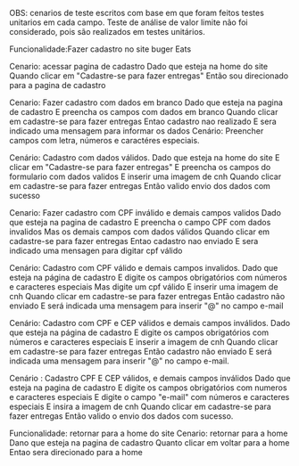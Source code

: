 OBS: cenarios de teste escritos com base em que foram 
feitos testes unitarios em cada campo. Teste de análise de valor limite não foi considerado, pois são realizados em testes unitários.





Funcionalidade:Fazer cadastro no site buger Eats

Cenario: acessar pagina de cadastro
Dado que esteja na home do site
Quando clicar em "Cadastre-se para fazer entregas"
Então sou direcionado para a pagina de cadastro


Cenario: Fazer cadastro com dados em branco
Dado que esteja na pagina de cadastro
E preencha os campos com dados em branco
Quando clicar em cadastre-se para fazer entregas
Entao cadastro nao realizado
E sera indicado uma mensagem para informar os dados 
Cenário: Preencher campos com letra, números e caractéres especiais.

Cenário: Cadastro com dados válidos.
Dado que esteja na home do site
E clicar em "Cadastre-se para fazer entregas"
E preencha os campos do formulario com dados validos
E inserir uma imagem de cnh
Quando clicar em cadastre-se para fazer entregas
Então valido envio dos dados com sucesso

Cenario: Fazer cadastro com CPF inválido e demais campos validos
Dado que esteja na pagina de cadastro
E preencha o campo CPF com dados invalidos
Mas os demais campos com dados válidos
Quando clicar em cadastre-se para fazer entregas
Entao cadastro nao enviado
E sera indicado uma mensagen para digitar cpf válido

Cenário: Cadastro com CPF válido e demais campos invalidos.
Dado que esteja na página de cadastro
E digite os campos obrigatórios com números e caracteres especiais
Mas digite um cpf válido
E inserir uma imagem de cnh
Quando clicar em cadastre-se para fazer entregas
Então cadastro não enviado
E será indicada uma mensagem para inserir "@" no campo e-mail

Cenário: Cadastro com CPF e CEP válidos e demais campos inválidos.
Dado que esteja na página de cadastro
E digite os campos obrigatórios com números e caracteres especiais
E inserir a imagem de cnh
Quando clicar em cadastre-se para fazer entregas
Então cadastro não enviado
E será indicada uma mensagem para inserir "@" no campo e-mail.

Cenário : Cadastro CPF E CEP válidos, e demais campos inválidos
Dado que esteja na pagina de cadastro
E digite os campos obrigatórios com numeros e caracteres especiais
E digite o campo "e-mail" com números e caracteres especiais
E insira a imagem de cnh
Quando clicar em cadastre-se para fazer entregas
Então valido o envio dos dados com sucesso.


Funcionalidade: retornar para a home do site
Cenario: retornar para a home
Dano que esteja na pagina de cadastro
Quanto clicar em voltar para a home
Entao sera direcionado para a home















